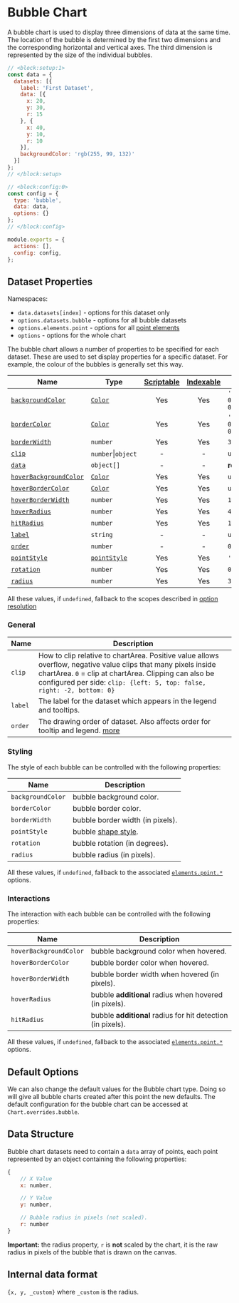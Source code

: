 # Bubble Chart

A bubble chart is used to display three dimensions of data at the same time. The location of the bubble is determined by the first two dimensions and the corresponding horizontal and vertical axes. The third dimension is represented by the size of the individual bubbles.

```js chart-editor
// <block:setup:1>
const data = {
  datasets: [{
    label: 'First Dataset',
    data: [{
      x: 20,
      y: 30,
      r: 15
    }, {
      x: 40,
      y: 10,
      r: 10
    }],
    backgroundColor: 'rgb(255, 99, 132)'
  }]
};
// </block:setup>

// <block:config:0>
const config = {
  type: 'bubble',
  data: data,
  options: {}
};
// </block:config>

module.exports = {
  actions: [],
  config: config,
};
```

## Dataset Properties

Namespaces:

* `data.datasets[index]` - options for this dataset only
* `options.datasets.bubble` - options for all bubble datasets
* `options.elements.point` - options for all [point elements](../configuration/elements.md#point-configuration)
* `options` - options for the whole chart

The bubble chart allows a number of properties to be specified for each dataset. These are used to set display properties for a specific dataset. For example, the colour of the bubbles is generally set this way.

| Name | Type | [Scriptable](../general/options.md#scriptable-options) | [Indexable](../general/options.md#indexable-options) | Default
| ---- | ---- | :----: | :----: | ----
| [`backgroundColor`](#styling) | [`Color`](../general/colors.md) | Yes | Yes | `'rgba(0, 0, 0, 0.1)'`
| [`borderColor`](#styling) | [`Color`](../general/colors.md) | Yes | Yes | `'rgba(0, 0, 0, 0.1)'`
| [`borderWidth`](#styling) | `number` | Yes | Yes | `3`
| [`clip`](#general) | `number`\|`object` | - | - | `undefined`
| [`data`](#data-structure) | `object[]` | - | - | **required**
| [`hoverBackgroundColor`](#interactions) | [`Color`](../general/colors.md) | Yes | Yes | `undefined`
| [`hoverBorderColor`](#interactions) | [`Color`](../general/colors.md) | Yes | Yes | `undefined`
| [`hoverBorderWidth`](#interactions) | `number` | Yes | Yes | `1`
| [`hoverRadius`](#interactions) | `number` | Yes | Yes | `4`
| [`hitRadius`](#interactions) | `number` | Yes | Yes | `1`
| [`label`](#general) | `string` | - | - | `undefined`
| [`order`](#general) | `number` | - | - | `0`
| [`pointStyle`](#styling) | [`pointStyle`](../configuration/elements.md#types) | Yes | Yes | `'circle'`
| [`rotation`](#styling) | `number` | Yes | Yes | `0`
| [`radius`](#styling) | `number` | Yes | Yes | `3`

All these values, if `undefined`, fallback to the scopes described in [option resolution](../general/options)

### General

| Name | Description
| ---- | ----
| `clip` | How to clip relative to chartArea. Positive value allows overflow, negative value clips that many pixels inside chartArea. `0` = clip at chartArea. Clipping can also be configured per side: `clip: {left: 5, top: false, right: -2, bottom: 0}`
| `label` | The label for the dataset which appears in the legend and tooltips.
| `order` | The drawing order of dataset. Also affects order for tooltip and legend. [more](mixed.md#drawing-order)

### Styling

The style of each bubble can be controlled with the following properties:

| Name | Description
| ---- | ----
| `backgroundColor` | bubble background color.
| `borderColor` | bubble border color.
| `borderWidth` | bubble border width (in pixels).
| `pointStyle` | bubble [shape style](../configuration/elements.md#point-styles).
| `rotation` | bubble rotation (in degrees).
| `radius` | bubble radius (in pixels).

All these values, if `undefined`, fallback to the associated [`elements.point.*`](../configuration/elements.md#point-configuration) options.

### Interactions

The interaction with each bubble can be controlled with the following properties:

| Name | Description
| ---- | -----------
| `hoverBackgroundColor` | bubble background color when hovered.
| `hoverBorderColor` | bubble border color when hovered.
| `hoverBorderWidth` | bubble border width when hovered (in pixels).
| `hoverRadius` | bubble **additional** radius when hovered (in pixels).
| `hitRadius` | bubble **additional** radius for hit detection (in pixels).

All these values, if `undefined`, fallback to the associated [`elements.point.*`](../configuration/elements.md#point-configuration) options.

## Default Options

We can also change the default values for the Bubble chart type. Doing so will give all bubble charts created after this point the new defaults. The default configuration for the bubble chart can be accessed at `Chart.overrides.bubble`.

## Data Structure

Bubble chart datasets need to contain a `data` array of points, each point represented by an object containing the following properties:

```javascript
{
    // X Value
    x: number,

    // Y Value
    y: number,

    // Bubble radius in pixels (not scaled).
    r: number
}
```

**Important:** the radius property, `r` is **not** scaled by the chart, it is the raw radius in pixels of the bubble that is drawn on the canvas.

## Internal data format

`{x, y, _custom}` where `_custom` is the radius.
